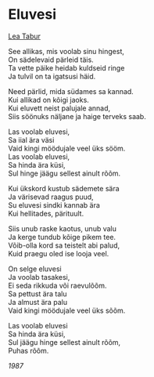 # Eluvesi

[Lea Tabur](./)

See allikas, mis voolab sinu hingest,  
On sädelevaid pärleid täis.  
Ta vette päike heidab kuldseid ringe  
Ja tulvil on ta igatsusi häid.

Need pärlid, mida südames sa kannad.  
Kui allikad on kõigi jaoks.  
Kui eluvett neist palujale annad,  
Siis söönuks näljane ja haige terveks saab.

Las voolab eluvesi,  
Sa iial ära väsi  
Vaid kingi möödujale veel üks sööm.  
Las voolab eluvesi,  
Sa hinda ära küsi,  
Sul hinge jäägu sellest ainult rõõm.

Kui ükskord kustub sädemete sära  
Ja värisevad raagus puud,  
Su eluvesi sindki kannab ära  
Kui hellitades, pärituult.

Siis unub raske kaotus, unub valu  
Ja kerge tundub kõige pikem tee.  
Võib-olla kord sa teistelt abi palud,  
Kuid praegu oled ise looja veel.

On selge eluvesi  
Ja voolab tasakesi,  
Ei seda rikkuda või raevulõõm.  
Sa pettust ära talu  
Ja almust ära palu  
Vaid kingi möödujale veel üks sõõm.

Las voolab eluvesi  
Sa hinda ära küsi,  
Sul jäägu hinge sellest ainult rõõm,  
Puhas rõõm.

_1987_

